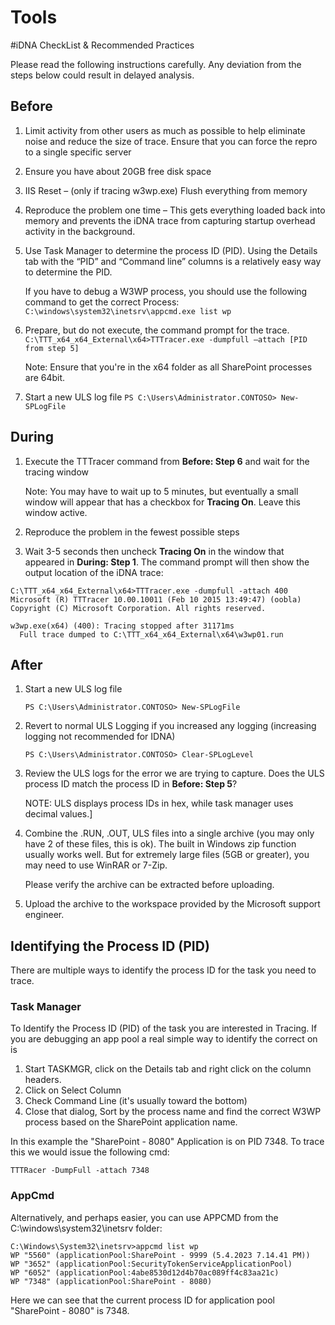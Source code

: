 # Tools

#iDNA CheckList & Recommended Practices 

Please read the following instructions carefully.  Any deviation from the steps below could result in delayed analysis. 

## Before 

1. Limit activity from other users as much as possible to help eliminate noise and reduce the size of trace. Ensure that you can force the repro to a single specific server
1. Ensure you have about 20GB free disk space 
1. IIS Reset – (only if tracing w3wp.exe) Flush everything from memory 
1. Reproduce the problem one time – This gets everything loaded back into memory and prevents the iDNA trace from capturing startup overhead activity in the background. 
1. Use Task Manager to determine the process ID (PID).  Using the Details tab with the “PID” and “Command line” columns is a relatively easy way to determine the PID. 
 
    If you have to debug a W3WP process, you should use the following command to get the correct Process: 
    ```C:\windows\system32\inetsrv\appcmd.exe list wp ```
 
1. Prepare, but do not execute, the command prompt for the trace.   
```C:\TTT_x64_x64_External\x64>TTTracer.exe -dumpfull –attach [PID from step 5] ```

   Note: Ensure that you're in the x64 folder as all SharePoint processes are 64bit. 

1. Start a new ULS log file 
```PS C:\Users\Administrator.CONTOSO> New-SPLogFile```
 
## During 
1. Execute the TTTracer command from **Before: Step 6** and wait for the tracing window

    Note: You may have to wait up to 5 minutes, but eventually a small window will appear that has a checkbox for **Tracing On**. Leave this window active.


1. Reproduce the problem in the fewest possible steps 
1. Wait 3-5 seconds then uncheck **Tracing On** in the window that appeared in **During: Step 1**. 
    The command prompt will then show the output location of the iDNA trace: 
``` 
C:\TTT_x64_x64_External\x64>TTTracer.exe -dumpfull -attach 400 
Microsoft (R) TTTracer 10.00.10011 (Feb 10 2015 13:49:47) (oobla) 
Copyright (C) Microsoft Corporation. All rights reserved. 
 
w3wp.exe(x64) (400): Tracing stopped after 31171ms 
  Full trace dumped to C:\TTT_x64_x64_External\x64\w3wp01.run 
```
 
## After 
1. Start a new ULS log file 

   ```PS C:\Users\Administrator.CONTOSO> New-SPLogFile ```
1. Revert to normal ULS Logging if you increased any logging (increasing logging not recommended for IDNA)

   ```PS C:\Users\Administrator.CONTOSO> Clear-SPLogLevel ```

1. Review the ULS logs for the error we are trying to capture.  Does the ULS process ID match the process ID in **Before: Step 5**? 

   NOTE: ULS displays process IDs in hex, while task manager uses decimal values.] 

1. Combine the .RUN, .OUT, ULS  files into a single archive (you may only have 2 of these files, this is ok).  The built in Windows zip function usually works well.  But for extremely large files (5GB or greater), you may need to use WinRAR or 7-Zip.  
 
    Please verify the archive can be extracted before uploading. 
 
1. Upload the archive to the workspace provided by the Microsoft support engineer. 

## Identifying the Process ID (PID)
There are multiple ways to identify the process ID for the task you need to trace. 

### Task Manager
To Identify the Process ID (PID) of the task you are interested in Tracing. If you are debugging an app pool a real simple way to identify the correct on is
1. Start TASKMGR, click on the Details tab and right click on the column headers. 
1. Click on Select Column
1. Check Command Line (it's usually toward the bottom)
1. Close that dialog, Sort by the process name and find the correct W3WP process based on the SharePoint application name. 

In this example the "SharePoint - 8080" Application is on PID 7348. To trace this we would issue the following cmd:

```TTTRacer -DumpFull -attach 7348```

### AppCmd
Alternatively, and perhaps easier, you can use APPCMD from the C:\windows\system32\inetsrv folder:

```
C:\Windows\System32\inetsrv>appcmd list wp
WP "5560" (applicationPool:SharePoint - 9999 (5.4.2023 7.14.41 PM))
WP "3652" (applicationPool:SecurityTokenServiceApplicationPool)
WP "6052" (applicationPool:4abe8530d12d4b70ac089ff4c83aa21c)
WP "7348" (applicationPool:SharePoint - 8080)
```

Here we can see that the current process ID for application pool "SharePoint - 8080" is 7348. 

